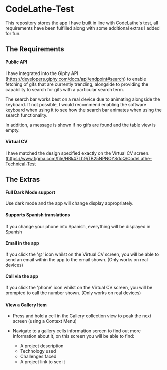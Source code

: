 # CodeLathe-Test


This repository stores the app I have built in line with CodeLathe's test, all requirements have been fulfilled along with some additional extras I added for fun.


## The Requirements

#### Public API

I have integrated into the Giphy API (https://developers.giphy.com/docs/api/endpoint#search) to enable fetching of gifs that are currently trending, alongside to providing the capability to search for gifs with a particular search term.

The search bar works best on a real device due to animating alongside the keyboard. If not possible, I would recommend enabling the software keyboard when using it to see how the search bar animates when using the search functionality.

In addition, a message is shown if no gifs are found and the table view is empty.

#### Virtual CV

I have matched the design specified exactly on the Virtual CV screen. (https://www.figma.com/file/HBk47Lh9jTB25NPNOYSdoQ/CodeLathe-Technical-Test


## The Extras

#### Full Dark Mode support

Use dark mode and the app will change display appropriately.

#### Supports Spanish translations

If you change your phone into Spanish, everything will be displayed in Spanish

#### Email in the app

If you click the '@' icon whilst on the Virtual CV screen, you will be able to send an email within the app to the email shown. (Only works on real devices)

#### Call via the app

If you click the 'phone' icon whilst on the Virtual CV screen, you will be prompted to call the number shown. (Only works on real devices)

#### View a Gallery Item

- Press and hold a cell in the Gallery collection view to peak the next screen (using a Context Menu)

- Navigate to a gallery cells information screen to find out more information about it, on this screen you will be able to find:

  - A project description
  - Technology used
  - Challenges faced
  - A project link to see it

